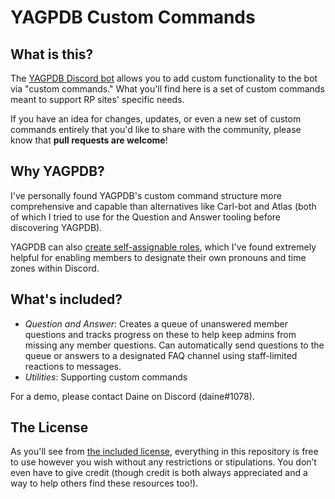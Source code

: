# YAGPDB Custom Commands

## What is this?

The [YAGPDB Discord bot](yagpdb.xyz/) allows you to add custom functionality to the bot via "custom commands." What you'll find here is a set of custom commands meant to support RP sites' specific needs.

If you have an idea for changes, updates, or even a new set of custom commands entirely that you'd like to share with the community, please know that **pull requests are welcome**!

## Why YAGPDB?

I've personally found YAGPDB's custom command structure more comprehensive and capable than alternatives like Carl-bot and Atlas (both of which I tried to use for the Question and Answer tooling before discovering YAGPDB).

YAGPDB can also [create self-assignable roles](https://docs.yagpdb.xyz/tools-and-utilities/self-assignable-roles), which I've found extremely helpful for enabling members to designate their own pronouns and time zones within Discord.

## What's included?

- *Question and Answer*: Creates a queue of unanswered member questions and tracks progress on these to help keep admins from missing any member questions. Can automatically send questions to the queue or answers to a designated FAQ channel using staff-limited reactions to messages.
- *Utilities*: Supporting custom commands

For a demo, please contact Daine on Discord (daine#1078).

## The License

As you'll see from [the included license](LICENSE), everything in this repository is free to use however you wish without any restrictions or stipulations. You don’t even have to give credit (though credit is both always appreciated and a way to help others find these resources too!).
